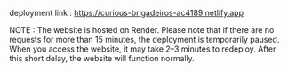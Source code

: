 deployment link : https://curious-brigadeiros-ac4189.netlify.app

NOTE : The website is hosted on Render. Please note that if there are no requests for more than 15 minutes, the deployment is temporarily paused. When you access the website, it may take 2–3 minutes to redeploy. After this short delay, the website will function normally.
